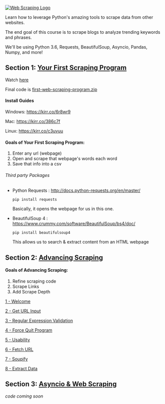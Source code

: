 [![Web Scraping Logo](https://cfe2-static.s3-us-west-2.amazonaws.com/media/courses/web-scraping/images/Web-Scraping.jpg)](https://www.codingforentrepreneurs.com/courses/web-scraping/)

Learn how to leverage Python's amazing tools to scrape data from other websites.

The end goal of this course is to scrape blogs to analyze trending keywords and phrases.

We'll be using Python 3.6, Requests, BeautifulSoup, Asyncio, Pandas, Numpy, and more!

## Section 1: [Your First Scraping Program](https://www.codingforentrepreneurs.com/courses/web-scraping/your-first-scraping-program/)
Watch [here](https://www.codingforentrepreneurs.com/courses/web-scraping/your-first-scraping-program/)

Final code is [first-web-scraping-program.zip](./first-web-scraping-program.zip)

#### Install Guides
Windows: https://kirr.co/6r8wr9

Mac: https://kirr.co/386c7f

Linux: https://kirr.co/c3uvuu

#### Goals of Your First Scraping Program:

1. Enter any url (webpage)
2. Open and scrape that webpage's words each word
3. Save that info into a csv

###### Third party Packages

- Python Requests : http://docs.python-requests.org/en/master/

    ```
    pip install requests
    ```
    Basically, it opens the webpage for us in this one.

- BeautifulSoup 4 : https://www.crummy.com/software/BeautifulSoup/bs4/doc/

    ```
    pip install beautifulsoup4
    ```
    This allows us to search & extract content from an HTML webpage






## Section 2: [Advancing Scraping](https://www.codingforentrepreneurs.com/courses/web-scraping/advancing-scraping/)


#### Goals of Advancing Scraping:
1. Refine scraping code
2. Scrape Links
3. Add Scrape Depth


[1 - Welcome](../../tree/118bda3462c7452a828702f3e13a573aa5d28b4a/)

[2 - Get URL Input](../../tree/118bda3462c7452a828702f3e13a573aa5d28b4a/)

[3 - Regular Expression Validation](../../tree/2523039e67cf91ed6552dc31fcc2240b2be30c58/)

[4 - Force Quit Program](../../tree/72c74d214655642bb442e6391a09ca6ab57e1e59/)

[5 - Usability](../../tree/d583c77c7013c0399f51e8052d9c9a1bc0ab044e/)

[6 - Fetch URL](../../tree/38506bc8d45722df18087c624f3910bfc6b61f23/)

[7 - Soupify](../../tree/6b6d4a7d384d49f1f7d69ad1beb6317f8547a99b/)

[8 - Extract Data](../../tree/6fc67c4e424ca64600813dd8a4b16916186e149e/)





## Section 3: [Asyncio & Web Scraping](https://www.codingforentrepreneurs.com/courses/web-scraping/asyncio-web-scraping/)
_code coming soon_
